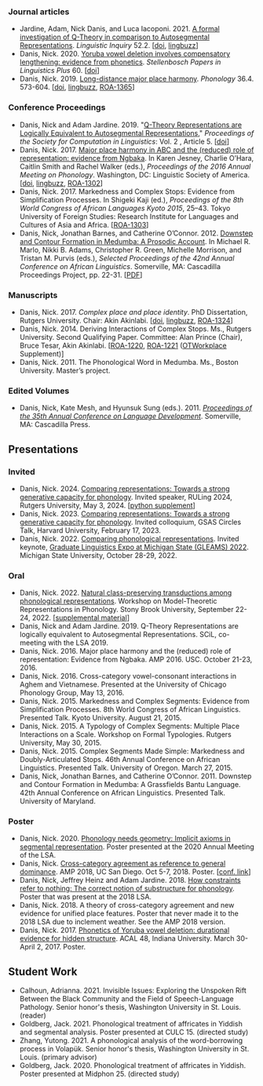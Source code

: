 ### Journal articles

* Jardine, Adam, Nick Danis, and Luca Iacoponi. 2021. [A formal investigation of Q-Theory in comparison to Autosegmental Representations](https://www.mitpressjournals.org/doi/abs/10.1162/ling_a_00376). *Linguistic Inquiry* 52.2. [[doi](https://doi.org/10.1162/ling_a_00376), [lingbuzz]()]
* Danis, Nick. 2020. [Yoruba vowel deletion involves compensatory lengthening: evidence from phonetics](https://spilplus.journals.ac.za/pub/article/view/753). *Stellenbosch Papers in Linguistics Plus* 60. [[doi](https://doi.org/10.5842/60-0-753)]
* Danis, Nick. 2019. [Long-distance major place harmony](https://www.cambridge.org/core/journals/phonology/article/abs/longdistance-major-place-harmony/7620003BF480A83F2C0A3B604989B62F). *Phonology* 36.4. 573-604.  [[doi](https://doi.org/10.1017/S0952675719000307), [lingbuzz](https://ling.auf.net/lingbuzz/004988), [ROA-1365](http://roa.rutgers.edu/content/article/files/1804_danis_1.pdf)]

### Conference Proceedings

* Danis, Nick and Adam Jardine. 2019. "[Q-Theory Representations are Logically Equivalent to Autosegmental Representations](https://scholarworks.umass.edu/scil/vol2/iss1/5)," *Proceedings of the Society for Computation in Linguistics*: Vol. 2 , Article 5. [[doi](https://doi.org/10.7275/tvj1-k306)]
* Danis, Nick. 2017. [Major place harmony in ABC and the (reduced) role of representation: evidence from Ngbaka](http://journals.linguisticsociety.org/proceedings/index.php/amphonology/article/view/3980). In Karen Jesney, Charlie O’Hara, Caitlin Smith and Rachel Walker (eds.), *Proceedings of the 2016 Annual Meeting on Phonology*. Washington, DC: Linguistic Society of America. [[doi](http://dx.doi.org/10.3765/amp.v4i0.3980), [lingbuzz](https://ling.auf.net/lingbuzz/003299), [ROA-1302](http://roa.rutgers.edu/article/view/1607)]
* Danis, Nick. 2017. Markedness and Complex Stops: Evidence from Simplification Processes. In Shigeki Kaji (ed.), *Proceedings of the 8th World Congress of African Languages Kyoto 2015*, 25–43. Tokyo University of Foreign Studies: Research Institute for Languages and Cultures of Asia and Africa. [[ROA-1303](http://roa.rutgers.edu/article/view/1609)]
* Danis, Nick, Jonathan Barnes, and Catherine O’Connor. 2012. [Downstep and Contour Formation in Medumba: A Prosodic Account](http://www.lingref.com/cpp/acal/42/abstract2755.html). In Michael R. Marlo, Nikki B. Adams, Christopher R. Green, Michelle Morrison, and Tristan M. Purvis (eds.), *Selected Proceedings of the 42nd Annual Conference on African Linguistics*. Somerville, MA: Cascadilla Proceedings Project, pp. 22-31. [[PDF](http://www.lingref.com/cpp/acal/42/paper2755.pdf)]

### Manuscripts

* Danis, Nick. 2017. *Complex place and place identity*. PhD Dissertation, Rutgers University. Chair: Akin Akinlabi. [[doi](https://doi.org/doi:10.7282/T38055PH), [lingbuzz](https://ling.auf.net/lingbuzz/003693), [ROA-1324](http://roa.rutgers.edu/article/view/1695)]
* Danis, Nick. 2014. Deriving Interactions of Complex Stops. Ms., Rutgers University. Second Qualifying Paper. Committee: Alan Prince (Chair), Bruce Tesar, Akin Akinlabi. [[ROA-1220](http://roa.rutgers.edu/article/view/1362), [ROA-1221](http://roa.rutgers.edu/article/view/1363) ([OTWorkplace](https://sites.google.com/site/otworkplace/) Supplement)]
* Danis, Nick. 2011. The Phonological Word in Medumba. Ms., Boston University. Master’s project.

### Edited Volumes

* Danis, Nick, Kate Mesh, and Hyunsuk Sung (eds.). 2011. [*Proceedings of the 35th Annual Conference on Language Development*](http://www.cascadilla.com/bucld35toc.html). Somerville, MA: Cascadilla Press.

## Presentations

### Invited

* Danis, Nick. 2024. [Comparing representations: Towards a strong generative capacity for phonology](../assets/slides/danis2024-comparing-phonological-ruling.pdf). Invited speaker, RULing 2024, Rutgers University, May 3, 2024. [[python supplement](https://github.com/nickdanis/autosegx/blob/master/danis-ruling2024.ipynb)]
* Danis, Nick. 2023. [Comparing representations: Towards a strong generative capacity for phonology](../assets/slides/danis2023-comparing-phonological-harvard.pdf). Invited colloquium, GSAS Circles Talk, Harvard University, February 17, 2023.
* Danis, Nick. 2022. [Comparing phonological representations](../assets/slides/danis2022-comparing-phonological-msu.pdf). Invited keynote, [Graduate Linguistics Expo at Michigan State (GLEAMS) 2022](https://msulinguists.weebly.com/gleams-2022-325625.html). Michigan State University, October 28-29, 2022.

### Oral

* Danis, Nick. 2022. [Natural class-preserving transductions among phonological representations](../assets/slides/danis2022-stonybrook-natclass.pdf). Workshop on Model-Theoretic Representations in Phonology. Stony Brook University, September 22-24, 2022. [[supplemental material](_research/ngbaka.md)]
* Danis, Nick and Adam Jardine. 2019. Q-Theory Representations are logically equivalent to Autosegmental Representations. SCiL, co-meeting with the LSA 2019. 
* Danis, Nick. 2016. Major place harmony and the (reduced) role of representation: Evidence from Ngbaka. AMP 2016. USC. October 21-23, 2016.
* Danis, Nick. 2016. Cross-category vowel-consonant interactions in Aghem and Vietnamese. Presented at the University of Chicago Phonology Group, May 13, 2016.
* Danis, Nick. 2015. Markedness and Complex Segments: Evidence from Simplification Processes. 8th World Congress of African Linguistics. Presented Talk. Kyoto University. August 21, 2015.
* Danis, Nick. 2015. A Typology of Complex Segments: Multiple Place Interactions on a Scale. Workshop on Formal Typologies. Rutgers University, May 30, 2015.
* Danis, Nick. 2015. Complex Segments Made Simple: Markedness and Doubly-Articulated Stops. 46th Annual Conference on African Linguistics. Presented Talk. University of Oregon. March 27, 2015.
* Danis, Nick, Jonathan Barnes, and Catherine O’Connor. 2011. Downstep and Contour Formation in Medumba: A Grassfields Bantu Language. 42th Annual Conference on African Linguistics. Presented Talk. University of Maryland.

### Poster

* Danis, Nick. 2020. [Phonology needs geometry: Implicit axioms in segmental representation](../assets/posters/danis2020-lsa-poster.pdf). Poster presented at the 2020 Annual Meeting of the LSA. 
* Danis, Nick. [Cross-category agreement as reference to general dominance](../assets/posters/danis2018-amp-poster.pdf). AMP 2018, UC San Diego. Oct 5-7, 2018. Poster. [[conf. link](http://phonology.ucsd.edu/wp-content/uploads/sites/54/2018/10/Danis-poster.pdf)]
* Danis, Nick, Jeffrey Heinz and Adam Jardine. 2018. [How constraints refer to nothing: The correct notion of substructure for phonology](../assets/posters/danis-et-al2018-lsa-poster.pdf). Poster that was present at the 2018 LSA. 
* Danis, Nick. 2018. A theory of cross-category agreement and new evidence for unified place features. Poster that never made it to the 2018 LSA due to inclement weather. See the AMP 2018 version.
* Danis, Nick. 2017. [Phonetics of Yoruba vowel deletion: durational evidence for hidden structure](../assets/posters/danis2017-acal48-poster.pdf). ACAL 48, Indiana University. March 30-April 2, 2017. Poster.

## Student Work

* Calhoun, Adrianna. 2021. Invisible Issues: Exploring the Unspoken Rift Between the Black Community and the Field of Speech-Language Pathology. Senior honor's thesis, Washington University in St. Louis. (reader)
* Goldberg, Jack. 2021. Phonological treatment of affricates in Yiddish and segmental analysis. Poster presented at CULC 15. (directed study)
* Zhang, Yutong. 2021. A phonological analysis of the word-borrowing process in Volapük. Senior honor's thesis, Washington University in St. Louis. (primary advisor)
* Goldberg, Jack. 2020. Phonological treatment of affricates in Yiddish. Poster presented at Midphon 25. (directed study)